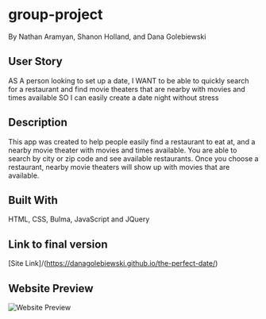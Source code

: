 # group-project
By Nathan Aramyan, Shanon Holland, and Dana Golebiewski


## User Story 

AS A person looking to set up a date,
I WANT to be able to quickly search for a restaurant and find movie theaters that are nearby with movies and times available 
SO I can easily create a date night without stress 


## Description 

This app was created to help people easily find a restaurant to eat at, and a nearby movie theater with movies and times available. You are able to search by city or zip code and see available restaurants. Once you choose a restaurant, nearby movie theaters will show up with movies that are available.


## Built With 

HTML, CSS, Bulma, JavaScript and JQuery 


## Link to final version 

[Site Link]/(https://danagolebiewski.github.io/the-perfect-date/)


## Website Preview 
![Website Preview]()
